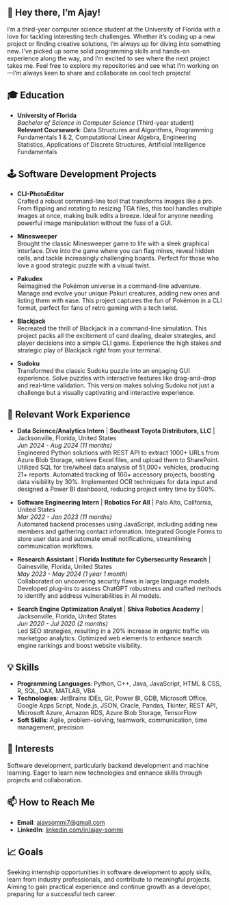## 👋 Hey there, I’m Ajay!

I’m a third-year computer science student at the University of Florida with a love for tackling interesting tech challenges. Whether it’s coding up a new project or finding creative solutions, I’m always up for diving into something new. I’ve picked up some solid programming skills and hands-on experience along the way, and I’m excited to see where the next project takes me. Feel free to explore my repositories and see what I’m working on—I’m always keen to share and collaborate on cool tech projects!

## 🎓 Education

- **University of Florida**  
  *Bachelor of Science in Computer Science* (Third-year student)  
  **Relevant Coursework**: Data Structures and Algorithms, Programming Fundamentals 1 & 2, Computational Linear Algebra, Engineering Statistics, Applications of Discrete Structures, Artificial Intelligence Fundamentals


## 🕹️ Software Development Projects

- **CLI-PhotoEditor**  
  Crafted a robust command-line tool that transforms images like a pro. From flipping and rotating to resizing TGA files, this tool handles multiple images at once, making bulk edits a breeze. Ideal for anyone needing powerful image manipulation without the fuss of a GUI.

- **Minesweeper**  
  Brought the classic Minesweeper game to life with a sleek graphical interface. Dive into the game where you can flag mines, reveal hidden cells, and tackle increasingly challenging boards. Perfect for those who love a good strategic puzzle with a visual twist.

- **Pakudex**  
  Reimagined the Pokémon universe in a command-line adventure. Manage and evolve your unique Pakuri creatures, adding new ones and listing them with ease. This project captures the fun of Pokémon in a CLI format, perfect for fans of retro gaming with a tech twist.

- **Blackjack**  
  Recreated the thrill of Blackjack in a command-line simulation. This project packs all the excitement of card dealing, dealer strategies, and player decisions into a simple CLI game. Experience the high stakes and strategic play of Blackjack right from your terminal.

- **Sudoku**  
  Transformed the classic Sudoku puzzle into an engaging GUI experience. Solve puzzles with interactive features like drag-and-drop and real-time validation. This version makes solving Sudoku not just a challenge but a visually captivating and interactive experience.


## 💼 Relevant Work Experience

- **Data Science/Analytics Intern** | **Southeast Toyota Distributors, LLC** | Jacksonville, Florida, United States  
  *Jun 2024 - Aug 2024 (11 months)*  
  Engineered Python solutions with REST API to extract 1000+ URLs from Azure Blob Storage, retrieve Excel files, and upload them to SharePoint. Utilized SQL for tire/wheel data analysis of 51,000+ vehicles, producing 21+ reports. Automated tracking of 160+ accessory projects, boosting data visibility by 30%. Implemented OCR techniques for data input and designed a Power BI dashboard, reducing project entry time by 500%.

- **Software Engineering Intern** | **Robotics For All** | Palo Alto, California, United States  
  *Mar 2022 - Jan 2023 (11 months)*  
  Automated backend processes using JavaScript, including adding new members and gathering contact information. Integrated Google Forms to store user data and automate email notifications, streamlining communication workflows.

- **Research Assistant** | **Florida Institute for Cybersecurity Research** | Gainesville, Florida, United States  
  *May 2023 - May 2024 (1 year 1 month)*  
  Collaborated on uncovering security flaws in large language models. Developed plug-ins to assess ChatGPT robustness and crafted methods to identify and address vulnerabilities in AI models.

- **Search Engine Optimization Analyst** | **Shiva Robotics Academy** | Jacksonville, Florida, United States  
  *Jun 2020 - Jul 2020 (2 months)*  
  Led SEO strategies, resulting in a 20% increase in organic traffic via marketgoo analytics. Optimized web elements to enhance search engine rankings and boost website visibility.

## 💡 Skills

- **Programming Languages**: Python, C++, Java, JavaScript, HTML & CSS, R, SQL, DAX, MATLAB, VBA  
- **Technologies**: JetBrains IDEs, Git, Power BI, GDB, Microsoft Office, Google Apps Script, Node.js, JSON, Oracle, Pandas, Tkinter, REST API, Microsoft Azure, Amazon RDS, Azure Blob Storage, TensorFlow
- **Soft Skills**: Agile, problem-solving, teamwork, communication, time management, precision

## 👀 Interests

Software development, particularly backend development and machine learning. Eager to learn new technologies and enhance skills through projects and collaboration.

## 📫 How to Reach Me

- **Email**: [ajaysommi7@gmail.com](mailto:ajaysommi7@gmail.com)  
- **LinkedIn**: [linkedin.com/in/ajay-sommi](https://www.linkedin.com/in/ajay-sommi)

## 📈 Goals

Seeking internship opportunities in software development to apply skills, learn from industry professionals, and contribute to meaningful projects. Aiming to gain practical experience and continue growth as a developer, preparing for a successful tech career.
